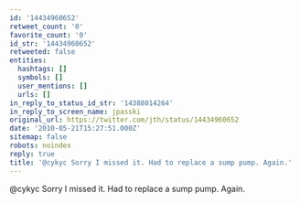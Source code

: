 ```yaml
---
id: '14434960652'
retweet_count: '0'
favorite_count: '0'
id_str: '14434960652'
retweeted: false
entities:
  hashtags: []
  symbols: []
  user_mentions: []
  urls: []
in_reply_to_status_id_str: '14388014264'
in_reply_to_screen_name: jpasski
original_url: https://twitter.com/jth/status/14434960652
date: '2010-05-21T15:27:51.000Z'
sitemap: false
robots: noindex
reply: true
title: '@cykyc Sorry I missed it. Had to replace a sump pump. Again.'
---
```


@cykyc Sorry I missed it. Had to replace a sump pump. Again.
